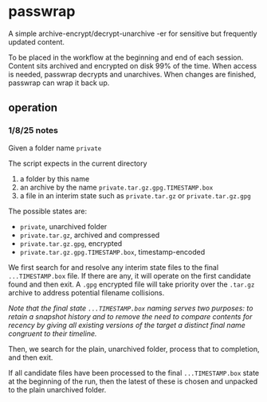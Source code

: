 # passwrap

A simple archive-encrypt/decrypt-unarchive -er for sensitive but frequently updated content.

To be placed in the workflow at the beginning and end of each session. Content sits archived and encrypted on disk 99% of the time. When access is needed, passwrap decrypts and unarchives. When changes are finished, passwrap can wrap it back up.

## operation 

### 1/8/25 notes 

Given a folder name `private`

The script expects in the current directory

1. a folder by this name 
2. an archive by the name `private.tar.gz.gpg.TIMESTAMP.box`
3. a file in an interim state such as `private.tar.gz` or `private.tar.gz.gpg`

The possible states are:

* `private`, unarchived folder 
* `private.tar.gz`, archived and compressed
* `private.tar.gz.gpg`, encrypted 
* `private.tar.gz.gpg.TIMESTAMP.box`, timestamp-encoded

We first search for and resolve any interim state files to the final `...TIMESTAMP.box` file. If there are any, it will operate on the first candidate found and then exit. A `.gpg` encrypted file will take priority over the `.tar.gz` archive to address potential filename collisions.

_Note that the final state `...TIMESTAMP.box` naming serves two purposes: to retain a snapshot history and to remove the need to compare contents for recency by giving all existing versions of the target a distinct final name congruent to their timeline._

Then, we search for the plain, unarchived folder, process that to completion, and then exit.

If all candidate files have been processed to the final `...TIMESTAMP.box` state at the beginning of the run, then the latest of these is chosen and unpacked to the plain unarchived folder.


